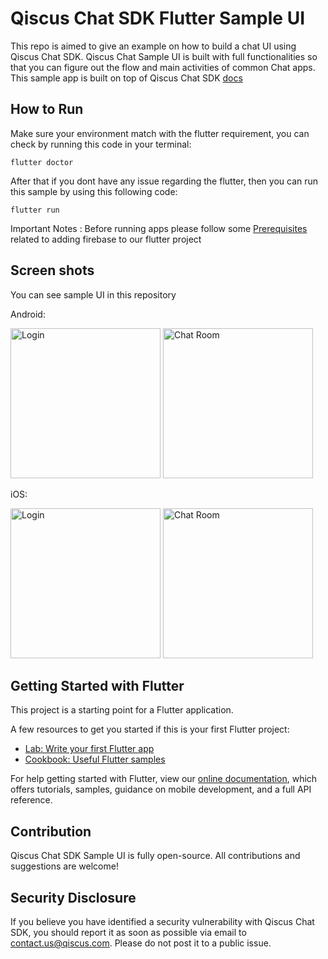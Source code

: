 # Qiscus Chat SDK Flutter Sample UI

This repo is aimed to give an example on how to build a chat UI using Qiscus Chat SDK. Qiscus Chat Sample UI is built with full functionalities so that you can figure out the flow and main activities of common Chat apps. This sample app is built on top of Qiscus Chat SDK [docs](https://documentation.qiscus.com/chat-sdk-flutter/introduction)

## How to Run

Make sure your environment match with the flutter requirement, you can check by running this code in your terminal:

`flutter doctor`

After that if you dont have any issue regarding the flutter, then you can run this sample by using this following code:

`flutter run`

Important Notes :
Before running apps please follow some [Prerequisites](https://firebase.google.com/docs/flutter/setup?platform=ios#prerequisites) related to adding firebase to our flutter project

## Screen shots

You can see sample UI in this repository

Android:

<img src="https://d1edrlpyc25xu0.cloudfront.net/sdksample/image/upload/IQQGENk7W0/Screen+Shot+2020-04-14+at+18.26.46.png" alt="Login" width="240"/>

<img src="https://d1edrlpyc25xu0.cloudfront.net/sdksample/image/upload/yULkESkVGl/Screen+Shot+2020-04-14+at+16.08.51.png" alt="Chat Room" width="240"/>

iOS:

<img src="https://d1edrlpyc25xu0.cloudfront.net/sdksample/image/upload/E0kPczjE7I/Screen+Shot+2020-04-14+at+21.08.53.png" alt="Login" width="240"/>

<img src="https://d1edrlpyc25xu0.cloudfront.net/sdksample/image/upload/j1YKm13i0_/Screen+Shot+2020-04-14+at+21.04.33.png" alt="Chat Room" width="240"/>

## Getting Started with Flutter

This project is a starting point for a Flutter application.

A few resources to get you started if this is your first Flutter project:

- [Lab: Write your first Flutter app](https://flutter.dev/docs/get-started/codelab)
- [Cookbook: Useful Flutter samples](https://flutter.dev/docs/cookbook)

For help getting started with Flutter, view our
[online documentation](https://flutter.dev/docs), which offers tutorials,
samples, guidance on mobile development, and a full API reference.

## Contribution

Qiscus Chat SDK Sample UI is fully open-source. All contributions and suggestions are welcome!

## Security Disclosure

If you believe you have identified a security vulnerability with Qiscus Chat SDK, you should report it as soon as possible via email to contact.us@qiscus.com. Please do not post it to a public issue.
